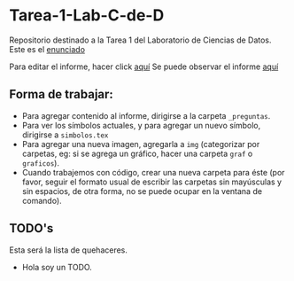 # Tarea-1-Lab-C-de-D
Repositorio destinado a la Tarea 1 del Laboratorio de Ciencias de Datos. Este es el [enunciado](.\tarea1.pdf)

Para editar el informe, hacer click [aquí](https://www.overleaf.com/6431364931fbzjxsjtfymh)
Se puede observar el informe [aquí](./Tarea_1_Lab_C_de_D.pdf)

## Forma de trabajar:
* Para agregar contenido al informe, dirigirse a la carpeta ```_preguntas```.
* Para ver los símbolos actuales, y para agregar un nuevo símbolo, dirigirse a ```simbolos.tex```
* Para agregar una nueva imagen, agregarla a ```img``` (categorizar por carpetas, eg: si se agrega un gráfico, hacer una carpeta ```graf``` o ```graficos```).
* Cuando trabajemos con código, crear una nueva carpeta para éste (por favor, seguir el formato usual de escribir las carpetas sin mayúsculas y sin espacios, de otra forma, no se puede ocupar en la ventana de comando).
 
## TODO's
Esta será la lista de quehaceres.
* Hola soy un TODO.